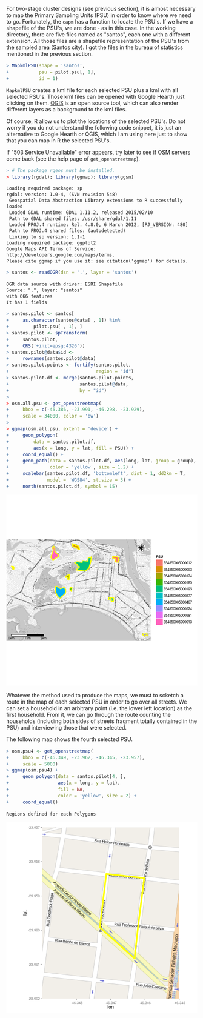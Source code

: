 



For two-stage cluster designs (see previous section), it is almost necessary to map the Primary Sampling Units (PSU) in order to know where we need to go. Fortunately, the `capm` has a function to locate the PSU's. If we have a shapefile of the PSU's, we are done - as in this case. In the working directory, there are five files named as "santos", each one with a different extension. All those files are a shapefile representation of the PSU's from the sampled area (Santos city). I got the files in the bureau of statistics mentioned in the previous section.  


```r
> MapkmlPSU(shape = 'santos',
+           psu = pilot.psu[, 1],
+           id = 1)
```

`MapkmlPSU` creates a kml file for each selected PSU plus a kml with all selected PSU's. Those kml files can be opened with Google Hearth just clicking on them. [QGIS](http://qgis.org) is an open source tool, which can also render different layers as a background to the kml files. 

Of course, R allow us to plot the locations of the selected PSU's. Do not worry if you do not understand the following code snippet, it is just an alternative to Google Hearth or QGIS, which I am using here just to show that you can map in R the selected PSU's.

If "503 Service Unavailable" error appears, try later to see if OSM servers come back (see the help page of `get_openstreetmap`).


```r
> # The package rgeos must be installed.
> library(rgdal); library(ggmap); library(ggsn)
```

```
Loading required package: sp
rgdal: version: 1.0-4, (SVN revision 548)
 Geospatial Data Abstraction Library extensions to R successfully loaded
 Loaded GDAL runtime: GDAL 1.11.2, released 2015/02/10
 Path to GDAL shared files: /usr/share/gdal/1.11
 Loaded PROJ.4 runtime: Rel. 4.8.0, 6 March 2012, [PJ_VERSION: 480]
 Path to PROJ.4 shared files: (autodetected)
 Linking to sp version: 1.1-1 
Loading required package: ggplot2
Google Maps API Terms of Service: http://developers.google.com/maps/terms.
Please cite ggmap if you use it: see citation('ggmap') for details.
```

```r
> santos <- readOGR(dsn = '.', layer = 'santos')
```

```
OGR data source with driver: ESRI Shapefile 
Source: ".", layer: "santos"
with 666 features
It has 1 fields
```

```r
> santos.pilot <- santos[
+     as.character(santos@data[ , 1]) %in%
+         pilot.psu[ , 1], ]
> santos.pilot <- spTransform(
+     santos.pilot,
+     CRS('+init=epsg:4326'))
> santos.pilot@data$id <-
+     rownames(santos.pilot@data)
> santos.pilot.points <- fortify(santos.pilot,
+                                region = "id")
> santos.pilot.df <- merge(santos.pilot.points,
+                          santos.pilot@data,
+                          by = "id")
> 
> osm.all.psu <- get_openstreetmap(
+     bbox = c(-46.386, -23.991, -46.298, -23.929),
+     scale = 34000, color = 'bw')
> 
> ggmap(osm.all.psu, extent = 'device') + 
+     geom_polygon(
+         data = santos.pilot.df,
+         aes(x = long, y = lat, fill = PSU)) +
+     coord_equal() +
+     geom_path(data = santos.pilot.df, aes(long, lat, group = group),
+               color = 'yellow', size = 1.2) +
+     scalebar(santos.pilot.df, 'bottomleft', dist = 1, dd2km = T,
+              model = 'WGS84', st.size = 3) +
+     north(santos.pilot.df, symbol = 15)
```

![plot of chunk map_all_psu](figures/map_all_psu-1.png) 

Whatever the method used to produce the maps, we must to scketch a route in the map of each selected PSU in order to go over all streets. We can set a household in an arbitrary point (i.e. the lower left location) as the first household. From it, we can go through the route counting the households (including both sides of streets fragment totally contained in the PSU) and interviewing those that were selected.  

The following map shows the fourth selected PSU.


```r
> osm.psu4 <- get_openstreetmap(
+     bbox = c(-46.349, -23.962, -46.345, -23.957),
+     scale = 5000)
> ggmap(osm.psu4) +
+     geom_polygon(data = santos.pilot[4, ],
+                  aes(x = long, y = lat),
+                  fill = NA,
+                  color = 'yellow', size = 2) +
+     coord_equal()
```

```
Regions defined for each Polygons
```

![plot of chunk map_4th_psu](figures/map_4th_psu-1.png) 
